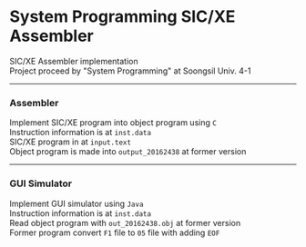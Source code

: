 # System Programming SIC/XE Assembler 
SIC/XE Assembler implementation  
Project proceed by "System Programming" at Soongsil Univ. 4-1

---
### Assembler 
Implement SIC/XE program into object program using `C`  
Instruction information is at `inst.data`  
SIC/XE program in at `input.text`  
Object program is made into `output_20162438` at former version

---
### GUI Simulator 
Implement GUI simulator using `Java`  
Instruction information is at `inst.data`  
Read object program with `out_20162438.obj` at former version  
Former program convert `F1` file to `05` file with adding `EOF`
